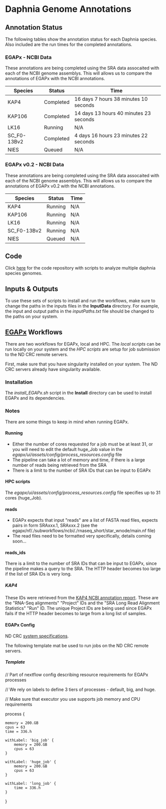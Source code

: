 # Daphnia Genome Annotations

## Annotation Status

The following tables show the annotation status for each Daphnia species. Also included are the run times for the completed annotations.

### EGAPx - NCBI Data

These annotations are being completed using the SRA data assocaited with each of the NCBI genome assemblys. This will allows us to compare the annotations of EGAPx with the NCBI annotations.

| Species | Status | Time |
| --- | --- | --- |
| KAP4 | Completed | 16 days	7 hours	38 minutes	10 seconds |
| KAP106 | Completed | 14 days	13 hours	40 minutes	23 seconds |
| LK16 | Running | N/A |
| SC_F0-13Bv2 | Completed | 4 days 16 hours 23 minutes 22 seconds |
| NIES | Queued | N/A |

### EGAPx v0.2 - NCBI Data

These annotations are being completed using the SRA data assocaited with each of the NCBI genome assemblys. This will allows us to compare the annotations of EGAPx v0.2 with the NCBI annotations.

| Species | Status | Time |
| --- | --- | --- |
| KAP4 | Running | N/A |
| KAP106 | Running | N/A |
| LK16 | Running | N/A |
| SC_F0-13Bv2 | Running | N/A |
| NIES | Queued | N/A |

## Code

Click [here](https://github.com/ElizabethBrooks/DaphniaGenomics_MultiGenome) for the code repository with scripts to analyze multiple daphnia species genomes.

## Inputs & Outputs

To use these sets of scripts to install and run the workflows, make sure to change the paths in the inputs files in the <b>InputData</b> directory. For example, the input and output paths in the <i>inputPaths.txt</i> file should be changed to the paths on your system.


## [EGAPx](https://github.com/ncbi/egapx/) Workflows
There are two workflows for EGAPx, local and HPC. The <i>local scripts</i> can be run locally on your system and the <i>HPC scripts</i> are setup for job submission to the ND CRC remote servers.

First, make sure that you have singularity installed on your system. The ND CRC servers already have singularity available.

### Installation

The <i>install_EGAPx.sh</i> script in the <b>Install</b> directory can be used to install EGAPx and its dependencies.

### Notes

There are some things to keep in mind when running EGAPx.

#### Running

- Either the number of cores requested for a job must be at least 31, or you will need to edit the default huge_Job value in the <i>egapx/ui/assets/config/process_resources.config</i> file
- The pipeline can take a lot of memory and time, if there is a large number of reads being retrieved from the SRA
- There is a limit to the number of SRA IDs that can be input to EGAPx

#### HPC scripts
The <i>egapx/ui/assets/config/process_resources.config</i> file specifies up to 31 cores (huge_Job).

#### reads
- EGAPx expects that input "reads" are a list of FASTA read files, expects pairs in form SRAxxx.1, SRAxxx.2 (see the egapx/nf/./subworkflows/ncbi/./rnaseq_short/star_wnode/main.nf file)
- The read files need to be formatted very specifically, details coming soon...

#### reads_ids
There is a limit to the number of SRA IDs that can be input to EGAPx, since the pipeline makes a query to the SRA. The HTTP header becomes too large if the list of SRA IDs is very long. 

##### KAP4
These IDs were retrieved from the [KAP4 NCBI annotation report](https://www.ncbi.nlm.nih.gov/refseq/annotation_euk/Daphnia_pulex/100/). These are the "RNA-Seq alignments" "Project" IDs and the "SRA Long Read Alignment Statistics" "Run" ID. The unique Project IDs are being used since EGAPx fails if the HTTP header becomes to large from a long list of samples.

#### EGAPx Config

ND CRC [system specifications](https://docs.crc.nd.edu/new_user/quick_start.html).

The following template mat be used to run jobs on the ND CRC remote servers.

##### Template

// Part of nextflow config describing resource requirements for EGAPx processes

// We rely on labels to define 3 tiers of processes - default, big, and huge.

// Make sure that executor you use supports job memory and CPU requirements

process {

    memory = 200.GB
    cpus = 63
    time = 336.h

    withLabel: 'big_job' {
        memory = 200.GB
        cpus = 63
    }

    withLabel: 'huge_job' {
        memory = 200.GB
        cpus = 63
    }

    withLabel: 'long_job' {
        time = 336.h
    }
}
